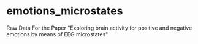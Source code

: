 # emotions_microstates
Raw Data For the Paper "Exploring brain activity for positive and negative emotions  by means of EEG microstates"
